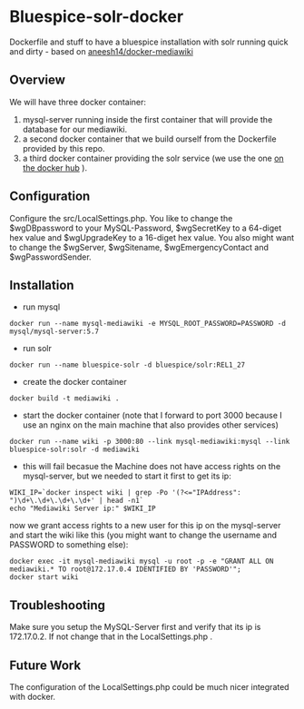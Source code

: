 # Bluespice-solr-docker
Dockerfile and stuff to have a bluespice installation with solr running quick and dirty - based on [aneesh14/docker-mediawiki](https://hub.docker.com/r/aneesh14/docker-mediawiki/)

Overview
--------
We will have three docker container:

1. mysql-server running inside the first container that will provide the database for our mediawiki.
1. a second docker container that we build ourself from the Dockerfile provided by this repo.
1. a third docker container providing the solr service (we use the one [on the docker hub](https://hub.docker.com/r/bluespice/solr/) ).

Configuration
-------------
Configure the src/LocalSettings.php. You like to change the $wgDBpassword to your MySQL-Password, $wgSecretKey to a 64-diget hex value and $wgUpgradeKey to a 16-diget hex value. You also might want to change the $wgServer, $wgSitename, $wgEmergencyContact and $wgPasswordSender.

Installation
------------
- run mysql
```
docker run --name mysql-mediawiki -e MYSQL_ROOT_PASSWORD=PASSWORD -d mysql/mysql-server:5.7
```
- run solr
```
docker run --name bluespice-solr -d bluespice/solr:REL1_27
```
- create the docker container
```
docker build -t mediawiki .
```
- start the docker container (note that I forward to port 3000 because I use an nginx on the main machine that also provides other services)
```
docker run --name wiki -p 3000:80 --link mysql-mediawiki:mysql --link bluespice-solr:solr -d mediawiki
```
- this will fail becasue the Machine does not have access rights on the mysql-server, but we needed to start it first to get its ip:
```
WIKI_IP=`docker inspect wiki | grep -Po '(?<="IPAddress": ")\d+\.\d+\.\d+\.\d+' | head -n1`
echo "Mediawiki Server ip:" $WIKI_IP
```
now we grant access rights to a new user for this ip on the mysql-server and start the wiki like this (you might want to change the username and PASSWORD to something else):
```
docker exec -it mysql-mediawiki mysql -u root -p -e "GRANT ALL ON mediawiki.* TO root@172.17.0.4 IDENTIFIED BY 'PASSWORD'";
docker start wiki
```


Troubleshooting
---------------
Make sure you setup the MySQL-Server first and verify that its ip is 172.17.0.2. If not change that in the LocalSettings.php .

Future Work
-----------
The configuration of the LocalSettings.php could be much nicer integrated with docker.